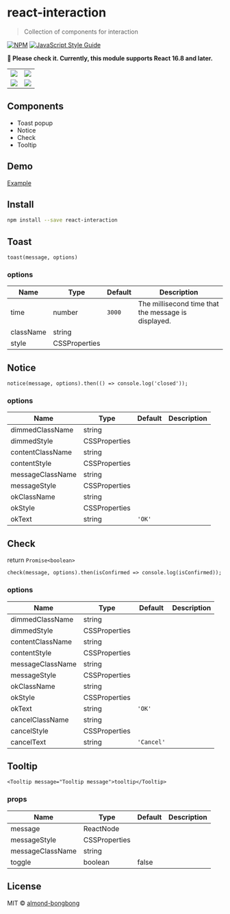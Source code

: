 # react-interaction

> Collection of components for interaction

[![NPM](https://img.shields.io/npm/v/react-interaction.svg)](https://www.npmjs.com/package/react-interaction) [![JavaScript Style Guide](https://img.shields.io/badge/code_style-standard-brightgreen.svg)](https://standardjs.com)

**📢️ Please check it. Currently, this module supports React 16.8 and later.**

<table>
<tr>
<td><img src="https://res.cloudinary.com/dfyuv19ig/image/upload/v1583760204/github/react-interaction-toast_wit5on.gif" /></td>
<td><img src="https://res.cloudinary.com/dfyuv19ig/image/upload/v1583760206/github/react-interaction-alert_ebv2kd.gif" /></td>
</tr>
<tr>
<td><img src="https://res.cloudinary.com/dfyuv19ig/image/upload/v1583760203/github/react-interaction-check_owjlpx.gif" /></td>
<td><img src="https://res.cloudinary.com/dfyuv19ig/image/upload/v1583760203/github/react-interaction-tooltip_qr7ezi.gif" /></td>
</tr>
</table>

## Components

- Toast popup
- Notice
- Check
- Tooltip

## Demo
[Example](https://almond-bongbong.github.io/react-interaction)

## Install

```bash
npm install --save react-interaction
```

## Toast

```
toast(message, options)
```

### options

| Name         | Type    | Default | Description |
| ------------ | ------- | ------- | ----------- |
| time | number | `3000` | The millisecond time that the message is displayed. |
| className | string | | |
| style | CSSProperties | | |


## Notice

```
notice(message, options).then(() => console.log('closed'));
```

### options

| Name         | Type    | Default | Description |
| ------------ | ------- | ------- | ----------- |
| dimmedClassName | string |  |  |
| dimmedStyle | CSSProperties |  | |
| contentClassName | string | | |
| contentStyle | CSSProperties | | |
| messageClassName | string | | |
| messageStyle | CSSProperties | | |
| okClassName | string | | |
| okStyle | CSSProperties | | |
| okText | string | `'OK'` | |


## Check

return `Promise<boolean>`

```
check(message, options).then(isConfirmed => console.log(isConfirmed));
```

### options

| Name         | Type    | Default | Description |
| ------------ | ------- | ------- | ----------- |
| dimmedClassName | string |  |  |
| dimmedStyle | CSSProperties |  | |
| contentClassName | string | | |
| contentStyle | CSSProperties | | |
| messageClassName | string | | |
| messageStyle | CSSProperties | | |
| okClassName | string | | |
| okStyle | CSSProperties | | |
| okText | string | `'OK'` | |
| cancelClassName | string | | |
| cancelStyle | CSSProperties | | |
| cancelText | string | `'Cancel'` | |


## Tooltip

```
<Tooltip message="Tooltip message">tooltip</Tooltip>
```

### props

| Name         | Type    | Default | Description |
| ------------ | ------- | ------- | ----------- |
| message | ReactNode |  |  |
| messageStyle | CSSProperties |  | |
| messageClassName | string | | |
| toggle | boolean | false | |


## License

MIT © [almond-bongbong](https://github.com/almond-bongbong)
